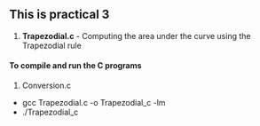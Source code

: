 ## This is practical 3
1. **Trapezodial.c** - Computing the area under the curve using the Trapezodial rule 

#### To compile and run the C programs
1. Conversion.c
- gcc Trapezodial.c -o Trapezodial_c -lm
- ./Trapezodial_c
